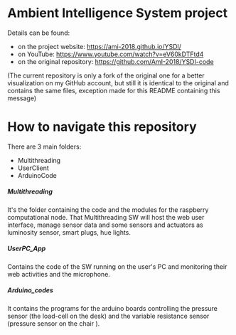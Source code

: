 # Ambient Intelligence System project

Details can be found:
 - on the project website: https://ami-2018.github.io/YSDI/
 - on YouTube: https://www.youtube.com/watch?v=eV60kDTFtd4
 - on the original repository: https://github.com/AmI-2018/YSDI-code
 
 (The current repository is only a fork of the original one for a better visualization on my GitHub account, 
 but still it is identical to the original and contains the same files, exception made for this README containing this message)



# How to navigate this repository

There are 3 main folders:

  - Multithreading
  - UserClient
  - ArduinoCode

##### Multithreading

It's the folder containing the code and the modules for the raspberry computational node.
That Multithreading SW will host the web user interface, manage sensor data and some sensors and actuators as luminosity sensor, smart plugs, hue lights.


##### UserPC_App
Contains the code of the SW running on the user's PC and monitoring their web activities and the microphone.


##### Arduino_codes
It contains the programs for the arduino boards controlling the pressure sensor (the load-cell on the desk) and the variable resistance sensor (pressure sensor on the chair ).
